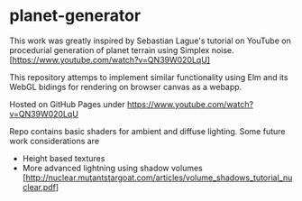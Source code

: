 # planet-generator

This work was greatly inspired by Sebastian Lague's tutorial on YouTube on procedurial generation of planet terrain using Simplex noise.
[https://www.youtube.com/watch?v=QN39W020LqU]

This repository attemps to implement similar functionality using Elm and its WebGL bidings for rendering on browser canvas as a webapp.

Hosted on GitHub Pages under https://www.youtube.com/watch?v=QN39W020LqU

Repo contains basic shaders for ambient and diffuse lighting.
Some future work considerations are

* Height based textures
* More advanced lightning using shadow volumes [http://nuclear.mutantstargoat.com/articles/volume_shadows_tutorial_nuclear.pdf]
